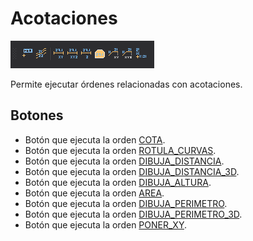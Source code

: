 # Acotaciones

![Barra de herramientas Acotaciones](../../../.gitbook/assets/acotaciones.png)

Permite ejecutar órdenes relacionadas con acotaciones.

## Botones

* Botón que ejecuta la orden [COTA](/digi3d-net/referencia/ventana-de-dibujo/ordenes/c/cota.md).
* Botón que ejecuta la orden [ROTULA_CURVAS](../ventana-de-dibujo/ordenes/r/rotula-curvas.md).
* Botón que ejecuta la orden [DIBUJA_DISTANCIA](../ventana-de-dibujo/ordenes/d/dibuja_distancia.md).
* Botón que ejecuta la orden [DIBUJA_DISTANCIA\_3D](../ventana-de-dibujo/ordenes/d/dibuja_distancia_3d.md).
* Botón que ejecuta la orden [DIBUJA_ALTURA](../ventana-de-dibujo/ordenes/d/dibuja_altura.md).
* Botón que ejecuta la orden [AREA](/digi3d-net/programacion/.net/referencia/digi21.diging/digi21.diging.entities/clases/readonlypolygon/propiedades/area.md).
* Botón que ejecuta la orden [DIBUJA_PERIMETRO](../ventana-de-dibujo/ordenes/d/dibuja_perimetro.md).
* Botón que ejecuta la orden [DIBUJA_PERIMETRO\_3D](../ventana-de-dibujo/ordenes/d/dibuja_perimetro_3d.md).
* Botón que ejecuta la orden [PONER_XY](../ventana-de-dibujo/ordenes/p/poner-xy.md).
